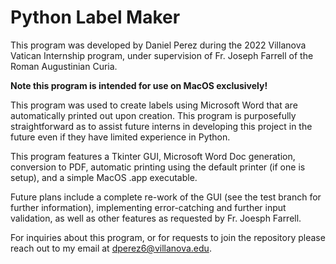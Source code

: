 # Python Label Maker

This program was developed by Daniel Perez during the 2022 Villanova Vatican Internship program, under supervision of 
Fr. Joseph Farrell of the Roman Augustinian Curia.

**Note this program is intended for use on MacOS exclusively!**

This program was used to create labels using Microsoft Word that are automatically printed out upon creation. This
program is purposefully straightforward as to assist future interns in developing this project in the future even if 
they have limited experience in Python. 

This program features a Tkinter GUI, Microsoft Word Doc generation, conversion to PDF, automatic printing using the 
default printer (if one is setup), and a simple MacOS .app executable.

Future plans include a complete re-work of the GUI (see the test branch for further information), implementing 
error-catching and further input validation, as well as other features as requested by Fr. Joesph Farrell. 

For inquiries about this program, or for requests to join the repository please reach out to my email at 
[dperez6@villanova.edu](mailto:dperez6@villanova.edu). 